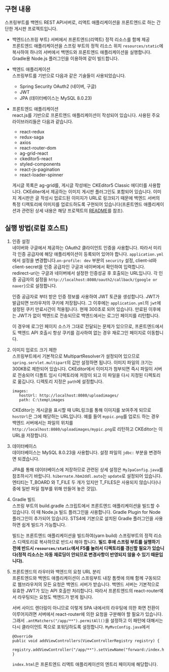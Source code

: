 ## 구현 내용

스프링부트를 백엔드 REST API서버로, 리액트 애플리케이션을 프론트엔드로 하는 간단한 게시판 프로젝트입니다. 

* 백엔드(스프링 부트) 서버에서 프론트엔드(리액트) 정적 리소스를 함께 제공  
  프론트엔드 애플리케이션을 스프링 부트의 정적 리소스 위치 `resources/static`에 복사하여 하나의 서버에서 백엔드와 프론트엔드 애플리케이션을 
  실행합니다. Gradle용 Node.js 플러그인을 이용하여 같이 빌드합니다.  

  
* 백엔드 애플리케이션  
  스프링부트를 기반으로 다음과 같은 기술들이 사용되었습니다.
  - Spring Security OAuth2 (네이버, 구글)
  - JWT  
  - JPA (데이터베이스는 MySQL 8.0.23)  
  
  
* 프론트엔드 애플리케이션  
  react.js를 기반으로 프론트엔드 애플리케이션이 작성되어 있습니다. 사용된 주요 라이브러리들은 다음과 같습니다.
  
  - react-redux
  - redux-saga
  - axios
  - react-router-dom
  - ag-grid-react
  - ckeditor5-react
  - styled-components
  - react-js-pagination
  - react-loader-spinner    
  
  게시글 목록은 ag-grid를, 게시글 작성에는 CKEditor5 Classic 에디터를 사용합니다. CKEditer에서 제공하는 이미지 게시판 플러그인도 포함되어 있습니다. 이미지 게시판은 글 작성시 
  업로드된 이미지가 URL로 링크되기 때문에 백엔드 서버의 특정 디렉토리에 이미지를 업로드하도록 구현되어 있습니다(프론트엔드 애플리케이션과 관련된 상세 내용은 해당 프로젝트의 
  [README](https://github.com/boyd-dev/SimpleReactApp/tree/board)를 참조).

## 실행 방법(로컬 호스트)

1. 인증 설정  
   네이버와 구글에서 제공하는 OAuth2 클라이언트 인증을 사용합니다. 따라서 미리 각 인증 공급자에 해당 애플리케이션이 등록되어 있어야 합니다.
`application.yml` 에서 설정을 변경합니다.`on-profile: dev` 부분의 `security` 설정, client-id와 client-secret을 
인증 공급자인 구글과 네이버에서 확인하여 입력합니다. redirect-uri는 구글과 네이버에서 설정한 인증성공 후 호출되는 URL입니다. 
각 인증 공급자의 설정을 `http://localhost:8080/oauth2/callback/{google or naver}`으로 설정합니다.

   인증 공급자로 부터 받은 인증 정보를 사용하여 JWT 토큰을 생성합니다. JWT가 발급되면 브라우저의 쿠키에 저장됩니다. 그 이후에는 `application.yml`의 `jwt`에 설정된 
   쿠키 만료시간이 적용됩니다. 현재 300초로 되어 있습니다. 만료된 이후에는 JWT가 없이 백엔드로 전송되므로 백엔드에서는 로그인 페이지를 리턴합니다. 
   
   이 경우에 로그인 페이지 소스가 그대로 전달되는 문제가 있으므로, 프론트엔드에서도 백엔드 API 호출시 항상 쿠키를 검사하여 없는 경우 재로그인 페이지로 이동합니다.

2. 이미지 업로드 크기 제한  
   스프링부트에서 기본적으로 MultipartResolver가 설정되어 있으므로 `spring.servlet.multipart`의 값만 설정하면 됩니다. 이미지 파일의 크기는 300KB로 제한되어 있습니다. 
CKEditor에서 이미지가 첨부되면 즉시 파일이 서버로 전송되어 디폴트 임시 디렉토리에 저장이 되고 이 파일을 다시 지정된 디렉토리로 옮깁니다. 디렉토리 지정은 `path`에 설정합니다.

   ```
   images:
      hostUrl: http://localhost:8080/uploadimages/
      path: C:\temp\images
   ``` 

   CKEditor는 게시글을 표시할 때 URL링크를 통해 이미지를 보여주게 되므로 `hostUrl`은  그에 해당하는 URL입니다. 예를 들어 `mypic.png`를 업로드 하는 경우 
백엔드 서버에서는 파일의 위치를 `http://localhost:8080/uploadimages/mypic.png`로 리턴하고 CKEditor는 이 URL을 저장합니다.    
  
3. 데이터베이스  
   데이터베이스는 MySQL 8.0.23을 사용합니다. 설정 파일의 `jdbc:` 부분을 변경하면 되겠습니다.
   
   JPA를 통해 데이터베이스에 저장하므로 관련된 상세 설정은 `MyJpaConfig.java`를 참조하시기 바랍니다. 
   `hibernate.hbm2ddl.auto`는 `update`로 설정되어 있습니다.   
   엔티티는 T_BOARD 와 T_FILE 두 개가 있지만 T_FILES은 사용되지 않습니다(나중에 일반 파일 첨부를 위해 만들어 놓은 것임). 

4. Gradle 빌드  
   스프링 부트의 build.gradle 스크립트에서 프론트엔드 애플리케이션을 빌드할 수 있습니다. 이 때 Node.js 빌드 플러그인을 사용합니다. 
   Gradle Plugin for Node 플러그인이 추가되어 있습니다. STS4에 기본으로 설치된 Gradle 플러그인을 사용하면 쉽게 빌드가 가능합니다.
   
   
   빌드는 프론트엔드 애플리케이션을 빌드하여(yarn build) 스프링부트의 정적 리소스 디렉토리로 복사하므로 반드시 해야 합니다. <b>빌드 후에 스프링 부트를 
   실행하기 전에 반드시 `resources/static`에서 F5를 눌러서 디렉토리를 갱신할 필요가 있습니다(정적 리소스는 자동 재로딩이 안되므로 변경사항이 반영되지 않을 수 있기 때문입니다).</b>


5. 프론트엔드의 라우터와 백엔드의 요청 URL 분리  
   프론트엔드와 백엔드 애플리케이션이 스프링부트 내장 톰켓에 의해 함께 구동되므로 웹브라우저의 모든 요청은 백엔드 서버가 받습니다. 백엔드 서버는 기본적으로 유효한 JWT가 있는 API 호출만 처리합니다. 
   따라서 프론트엔드의 react-router에서 라우팅되는 요청도 백엔드가 받게 됩니다. 
   
   서버 사이드 렌더링이 아니므로 이렇게 SPA 내에서의 라우팅에 의한 화면 전환이 이루어지려면 
   서버에서 react-router에 의한 요청을 구분해야 할 필요가 있습니다. 그래서 `.antMatchers("/app/**").permitAll()`을 설정하고 이 패턴에 대해서는 
   다시 클라이언트 쪽으로 포워딩하도록 설정합니다. `MyMvcConfig.java`에서
   
   ```
   @Override
   public void addViewControllers(ViewControllerRegistry registry) {
        registry.addViewController("/app/**").setViewName("forward:/index.html");       
   }   
   ```    
   `index.html`은 프론트엔드 리액트 애플리케이션의 엔트리 페이지에 해당합니다.
   